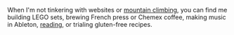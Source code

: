When I'm not tinkering with websites or [mountain climbing](https://www.wta.org/@@backpacks/scrnm-jmaeat), you can find me building LEGO sets, brewing French press or Chemex coffee, making music in Ableton, [reading](https://literal.club/johneatmon), or trialing gluten-free recipes.
